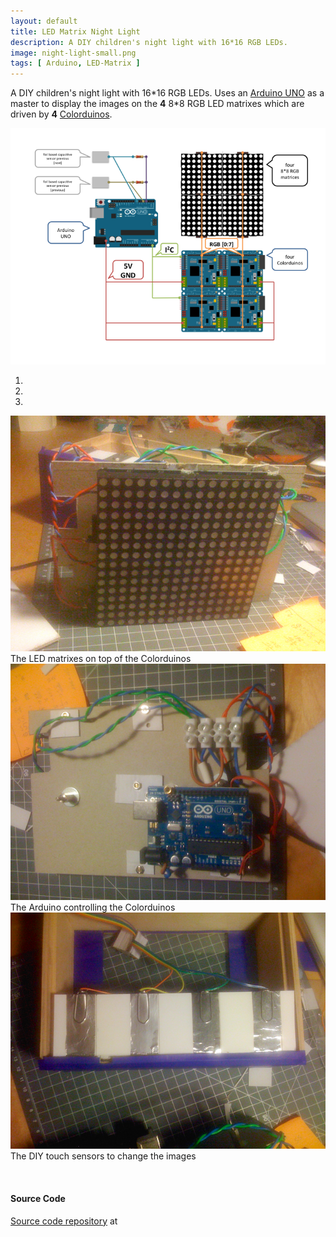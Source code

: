 ```yaml
---
layout: default
title: LED Matrix Night Light
description: A DIY children's night light with 16*16 RGB LEDs.
image: night-light-small.png
tags: [ Arduino, LED-Matrix ]
---
```


A DIY children's night light with 16\*16 RGB LEDs.
Uses an [Arduino UNO](http://arduino.cc/en/Main/arduinoBoardUno) as a master to display the images on the **4** 8\*8 RGB LED matrixes which are driven by **4** [Colorduinos](http://imall.iteadstudio.com/development-platform/arduino/arduino-compatible-mainboard/im120410004.html).

![](/res/NightLightOverview.png)


<div class="row">
<div id="carousel-example-generic" class="carousel slide col-md-6 col-md-offset-2" data-ride="carousel">
  <ol class="carousel-indicators">
    <li data-target="#carousel-example-generic" data-slide-to="0" class="active"></li>
    <li data-target="#carousel-example-generic" data-slide-to="1"></li>
    <li data-target="#carousel-example-generic" data-slide-to="2"></li>
  </ol>
  <div class="carousel-inner">
    <div class="item active">
      <img src="/res/night-light-raw2.png" alt="1">
      <div class="carousel-caption">
         The LED matrixes on top of the Colorduinos
      </div>
    </div>
    <div class="item">
        <img src="/res/night-light-raw1.png" alt="1">
        <div class="carousel-caption">
         The Arduino controlling the Colorduinos 
        </div>
    </div>
    <div class="item">
        <img src="/res/night-light-raw3.png" alt="1">
        <div class="carousel-caption">
          The DIY touch sensors to change the images
        </div>
     </div>
  </div>

  <!-- Controls -->
  <a class="left carousel-control" href="#carousel-example-generic" role="button" data-slide="prev">
    <span class="glyphicon glyphicon-chevron-left"></span>
  </a>
  <a class="right carousel-control" href="#carousel-example-generic" role="button" data-slide="next">
    <span class="glyphicon glyphicon-chevron-right"></span>
  </a>
</div>
</div>

<p>
<br/>
</p>

#### Source Code

<span class="octicon octicon-repo"></span> [Source code repository](https://github.com/bittailor/BtArduino/tree/master/NightLight)  at <span class="octicon octicon-mark-github"></span>
